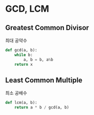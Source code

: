 # GCD, LCM

## Greatest Common Divisor
최대 공약수

```python
def gcd(a, b):
    while b:
        a, b = b, a%b
    return x
```

## Least Common Multiple
최소 공배수

```python
def lcm(a, b):
    return a * b / gcd(a, b)
```
